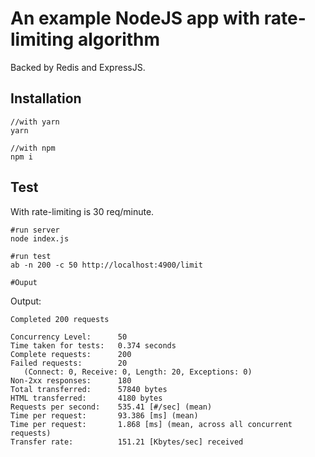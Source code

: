 # An example NodeJS app with rate-limiting algorithm

Backed by Redis and ExpressJS.


## Installation
```
//with yarn
yarn

//with npm
npm i
```

## Test

With rate-limiting is 30 req/minute.
```
#run server
node index.js

#run test
ab -n 200 -c 50 http://localhost:4900/limit

#Ouput

```

Output:
```
Completed 200 requests

Concurrency Level:      50
Time taken for tests:   0.374 seconds
Complete requests:      200
Failed requests:        20
   (Connect: 0, Receive: 0, Length: 20, Exceptions: 0)
Non-2xx responses:      180
Total transferred:      57840 bytes
HTML transferred:       4180 bytes
Requests per second:    535.41 [#/sec] (mean)
Time per request:       93.386 [ms] (mean)
Time per request:       1.868 [ms] (mean, across all concurrent requests)
Transfer rate:          151.21 [Kbytes/sec] received
```